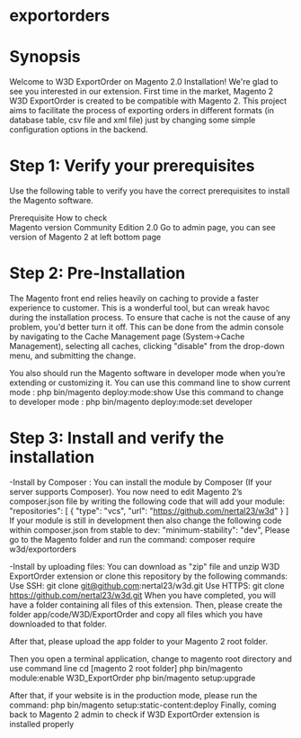 # exportorders

# Synopsis
Welcome to W3D ExportOrder on Magento 2.0 Installation! We're glad to see you interested in our extension. 
First time in the market, Magento 2 W3D ExportOrder is created to be compatible with Magento 2.
This project aims to facilitate the process of exporting orders in different formats (in database table, csv file and xml file) just by changing some simple configuration options in the backend.


# Step 1: Verify your prerequisites
Use the following table to verify you have the correct prerequisites to install the Magento software.

Prerequisite                                 How to check                             
Magento version Community Edition 2.0        Go to admin page, you can see version of Magento 2 at left bottom page


# Step 2: Pre-Installation
The Magento front end relies heavily on caching to provide a faster experience to customer. This is a wonderful tool, but can wreak havoc during the installation process. To ensure that cache is not the cause of any problem, you'd better turn it off. This can be done from the admin console by navigating to the Cache Management page (System->Cache Management), selecting all caches, clicking "disable" from the drop-down menu, and submitting the change.

You also should run the Magento software in developer mode when you’re extending or customizing it. You can use this command line to show current mode :
php bin/magento deploy:mode:show
Use this command to change to developer mode :
php bin/magento deploy:mode:set developer


# Step 3: Install and verify the installation
-Install by Composer : You can install the module by Composer (If your server supports Composer). 
You now need to edit Magento 2’s composer.json file by writing the following code that will add your module:
"repositories": [
   {
     "type": "vcs",
     "url": "https://github.com/nertal23/w3d"
   }
 ]
If your module is still in development then also change the following code within composer.json from stable to dev:
"minimum-stability": "dev",
Please go to the Magento folder and run the command:
composer require w3d/exportorders

-Install by uploading files:
You can download as "zip" file and unzip W3D ExportOrder extension or clone this repository by the following commands:
Use SSH: git clone git@github.com:nertal23/w3d.git
Use HTTPS: git clone https://github.com/nertal23/w3d.git
When you have completed, you will have a folder containing all files of this extension. Then, please create the folder app/code/W3D/ExportOrder and copy all files which you have downloaded to that folder.

After that, please upload the app folder to your Magento 2 root folder.

Then you open a terminal application, change to magento root directory and use command line 
cd [magento 2 root folder]
php bin/magento module:enable W3D_ExportOrder
php bin/magento setup:upgrade

After that, if your website is in the production mode, please run the command:
php bin/magento setup:static-content:deploy
Finally, coming back to Magento 2 admin to check if W3D ExportOrder extension is installed properly






